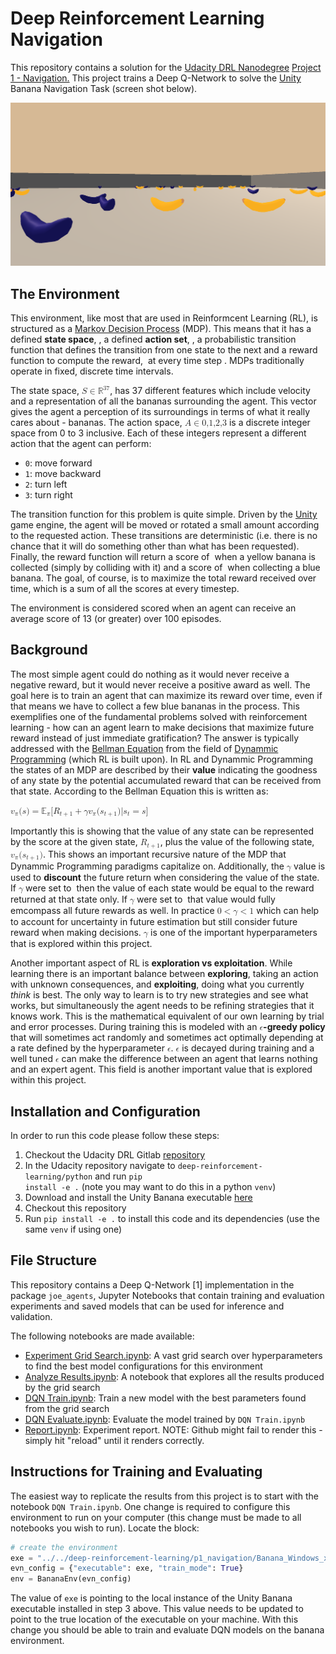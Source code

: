 # Deep Reinforcement Learning Navigation

This repository contains a solution for the
[Udacity DRL Nanodegree](https://www.udacity.com/course/deep-reinforcement-learning-nanodegree--nd893)
[Project 1 - Navigation.](https://github.com/udacity/deep-reinforcement-learning/tree/master/p1_navigation)
This project trains a Deep Q-Network to solve the [Unity](https://unity.com/) Banana Navigation Task
(screen shot below).

<img src="docs/screenshot.png" alt="Unity3D Banana Explorer Screenshot" width="800px">

## The Environment

This environment, like most that are used in Reinformcent Learning (RL), is structured as a
[Markov Decision Process](https://en.wikipedia.org/wiki/Markov_decision_process) (MDP). This
means that it has a defined <b>state space</b>, <math>S</math>, a defined <b>action set</b>,
<math>A</math>, a probabilistic transition function that defines the transition from one state
to the next and a reward function to compute the reward, <math>R</math> at every time step
<math>t</math>. MDPs traditionally operate in fixed, discrete time intervals.

The state space,
<math display="inline" xmlns="http://www.w3.org/1998/Math/MathML"><mrow><mi>S</mi><mo>&#x02208;</mo><msup><mi>&#x0211D;</mi><mrow><mn>37</mn></mrow></msup></mrow></math>,
has 37 different features which include velocity
and a representation of all the bananas surrounding the agent. This vector gives the agent
a perception of its surroundings in terms of what it really cares about - bananas. The
action space,
<math display="inline" xmlns="http://www.w3.org/1998/Math/MathML"><mrow><mi>A</mi><mo>&#x02208;</mo><mrow><mn>0</mn><mi>,</mi><mn>1</mn><mi>,</mi><mn>2</mn><mi>,</mi><mn>3</mn></mrow></mrow></math>
is a discrete integer space from 0 to 3 inclusive. Each
of these integers represent a different action that the agent can perform:
* <code>0</code>: move forward
* <code>1</code>: move backward
* <code>2</code>: turn left
* <code>3</code>: turn right

The transition function for this problem is quite simple. Driven by the [Unity](https://unity.com/)
game engine, the agent will be moved or rotated a small amount according to the requested action.
These transitions are deterministic (i.e. there is no chance that it will do something other
than what has been requested). Finally, the reward function will return a score of <math>+1</math>
when a yellow banana is collected (simply by colliding with it) and a score of <math>-1</math> when
collecting a blue banana. The goal, of course, is to maximize the total reward received over
time, which is a sum of all the scores at every timestep.

The environment is considered scored when an agent can receive an average score of 13
(or greater) over 100 episodes.

## Background

The most simple agent could do nothing as it would never receive a negative reward, but it
would never receive a positive award as well. The goal here is to train an agent that can
maximize its reward over time, even if that means we have to collect a few blue bananas in
the process. This exemplifies one of the fundamental problems solved with reinforcement
learning - how can an agent learn to make decisions that maximize future reward instead
of just immediate gratification? The answer is typically addressed with the
[Bellman Equation](https://en.wikipedia.org/wiki/Bellman_equation) from the field of
[Dynammic Programming](https://en.wikipedia.org/wiki/Dynamic_programming)
(which RL is built upon). In RL and Dynammic Programming the states of an MDP are
described by their <b>value</b> indicating the goodness of any state by the potential
accumulated reward that can be received from that state. According to the Bellman Equation
this is written as:

<math display="inline" xmlns="http://www.w3.org/1998/Math/MathML"><mrow><msub><mi>v</mi><mi>&#x003C0;</mi></msub><mo stretchy="false">&#x00028;</mo><mi>s</mi><mo stretchy="false">&#x00029;</mo><mo>&#x0003D;</mo><msub><mi>&#x1D53C;</mi><mi>&#x003C0;</mi></msub><mi>\[</mi><msub><mi>R</mi><mrow><mi>t</mi><mo>&#x0002B;</mo><mn>1</mn></mrow></msub><mo>&#x0002B;</mo><mi>&#x003B3;</mi><msub><mi>v</mi><mi>&#x003C0;</mi></msub><mo stretchy="false">&#x00028;</mo><msub><mi>s</mi><mrow><mi>t</mi><mo>&#x0002B;</mo><mn>1</mn></mrow></msub><mo stretchy="false">&#x00029;</mo><mi>|</mi><msub><mi>s</mi><mi>t</mi></msub><mo>&#x0003D;</mo><mi>s</mi><mi>\]</mi></mrow></math>


Importantly this is showing that the value of any state can be represented by the
score at the given state,
<math display="inline" xmlns="http://www.w3.org/1998/Math/MathML"><mrow><msub><mi>R</mi><mrow><mi>t</mi><mo>&#x0002B;</mo><mn>1</mn></mrow></msub></mrow></math>,
plus the value of the following state,
<math display="inline" xmlns="http://www.w3.org/1998/Math/MathML"><mrow><msub><mi>v</mi><mi>&#x003C0;</mi></msub><mo stretchy="false">&#x00028;</mo><msub><mi>s</mi><mrow><mi>t</mi><mo>&#x0002B;</mo><mn>1</mn></mrow></msub><mo stretchy="false">&#x00029;</mo></mrow></math>.
This shows an important recursive nature of the MDP that Dynammic Programming paradigms
capitalize on. Additionally, the
<math display="inline" xmlns="http://www.w3.org/1998/Math/MathML"><mrow><mi>&#x003B3;</mi></mrow></math>
value is used to <b>discount</b> the future
return when considering the value of the state. If
<math display="inline" xmlns="http://www.w3.org/1998/Math/MathML"><mrow><mi>&#x003B3;</mi></mrow></math>
were set to <math>0</math> then the value of each state would be equal to the reward returned at that state only. If
<math display="inline" xmlns="http://www.w3.org/1998/Math/MathML"><mrow><mi>&#x003B3;</mi></mrow></math>
were set to <math>1</math> that value would fully emcompass all future rewards as well. In practice
<math display="inline" xmlns="http://www.w3.org/1998/Math/MathML"><mrow><mn>0</mn><mo>&lt;</mo><mi>&#x003B3;</mi><mo>&lt;</mo><mn>1</mn></mrow></math>
which can help to account for uncertainty in future estimation but still consider future reward when making decisions.
<math display="inline" xmlns="http://www.w3.org/1998/Math/MathML"><mrow><mi>&#x003B3;</mi></mrow></math>
is one of the important hyperparameters that is explored within this project.

Another important aspect of RL is <b>exploration vs exploitation</b>. While learning
there is an important balance between <b>exploring</b>, taking an action with unknown
consequences, and <b>exploiting</b>, doing what you currently <i>think</i> is best. The
only way to learn is to try new strategies and see what works, but simultaneously the
agent needs to be refining strategies that it knows work. This is the mathematical equivalent
of our own learning by trial and error processes. During training this is modeled with
an
<b><math display="inline" xmlns="http://www.w3.org/1998/Math/MathML"><mrow><mi>&#x003F5;</mi></mrow></math>-greedy policy</b>
that will sometimes act randomly and sometimes act optimally depending at a rate defined by the hyperparameter
<math display="inline" xmlns="http://www.w3.org/1998/Math/MathML"><mrow><mi>&#x003F5;</mi></mrow></math>.
<math display="inline" xmlns="http://www.w3.org/1998/Math/MathML"><mrow><mi>&#x003F5;</mi></mrow></math> is
decayed during training and a well tuned
<math display="inline" xmlns="http://www.w3.org/1998/Math/MathML"><mrow><mi>&#x003F5;</mi></mrow></math>
can make the difference between an agent that learns nothing and an expert agent. This field is another important value
that is explored within this project.

## Installation and Configuration

In order to run this code please follow these steps:

1) Checkout the Udacity DRL Gitlab [repository](https://github.com/udacity/deep-reinforcement-learning)
1) In the Udacity repository navigate to <code>deep-reinforcement-learning/python</code> and run <code>pip install -e .</code> (note you may want to do this in a python <code>venv</code>)
1) Download and install the Unity Banana executable [here](https://github.com/udacity/deep-reinforcement-learning/tree/master/p1_navigation)
1) Checkout this repository
1) Run <code>pip install -e .</code> to install this code and its dependencies (use the same <code>venv</code> if using one)

## File Structure

This repository contains a Deep Q-Network [1] implementation in the package `joe_agents`, Jupyter Notebooks
that contain training and evaluation experiments and saved models that can be used for inference and
validation.

The following notebooks are made available:

* [Experiment Grid Search.ipynb](https://github.com/joeworsh/drl_agent_navigation/blob/main/Experiment%20Grid%20Search.ipynb): A vast grid search
over hyperparameters to find the best model configurations for this environment
* [Analyze Results.ipynb](https://github.com/joeworsh/drl_agent_navigation/blob/main/Analyze%20Results.ipynb): A notebook
that explores all the results produced by the grid search
* [DQN Train.ipynb](https://github.com/joeworsh/drl_agent_navigation/blob/main/DQN%20Train.ipynb): Train a new model with the best
parameters found from the grid search
* [DQN Evaluate.ipynb](https://github.com/joeworsh/drl_agent_navigation/blob/main/DQN%20Evaluate.ipynb): Evaluate the model
trained by `DQN Train.ipynb`
* [Report.ipynb](https://github.com/joeworsh/drl_agent_navigation/blob/main/Report.ipynb): Experiment report. NOTE: Github might fail to render this - simply hit "reload" until it renders correctly.

## Instructions for Training and Evaluating

The easiest way to replicate the results from this project is to start with the notebook `DQN Train.ipynb`. One change is
required to configure this environment to run on your computer (this change must be made to all notebooks you wish to run).
Locate the block:
```python
# create the environment
exe = "../../deep-reinforcement-learning/p1_navigation/Banana_Windows_x86_64/Banana.exe"
evn_config = {"executable": exe, "train_mode": True}
env = BananaEnv(evn_config)
```
The value of `exe` is pointing to the local instance of the Unity Banana executable installed in step 3 above. This value
needs to be updated to point to the true location of the executable on your machine. With this change you should
be able to train and evaluate DQN models on the banana environment.
